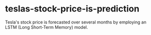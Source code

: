 # teslas-stock-price-is-prediction
Tesla's stock price is forecasted over several months by employing an LSTM (Long Short-Term Memory) model.
